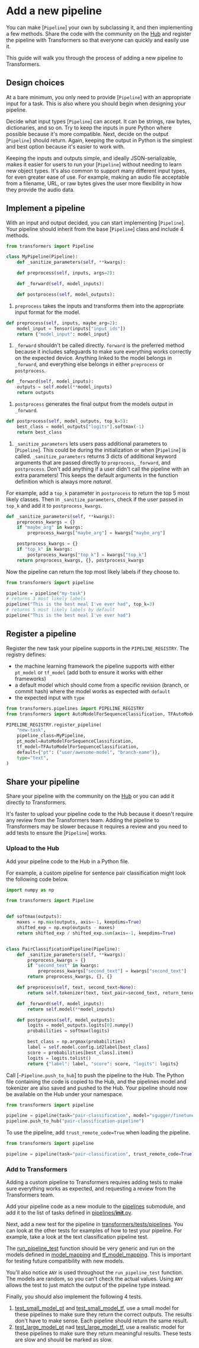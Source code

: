 <!--Copyright 2024 The HuggingFace Team. All rights reserved.

Licensed under the Apache License, Version 2.0 (the "License"); you may not use this file except in compliance with
the License. You may obtain a copy of the License at

http://www.apache.org/licenses/LICENSE-2.0

Unless required by applicable law or agreed to in writing, software distributed under the License is distributed on
an "AS IS" BASIS, WITHOUT WARRANTIES OR CONDITIONS OF ANY KIND, either express or implied. See the License for the

⚠️ Note that this file is in Markdown but contain specific syntax for our doc-builder (similar to MDX) that may not be
rendered properly in your Markdown viewer.

-->

# Add a new pipeline

You can make [`Pipeline`] your own by subclassing it, and then implementing a few methods. Share the code with the community on the [Hub](https://hf.co) and register the pipeline with Transformers so that everyone can quickly and easily use it.

This guide will walk you through the process of adding a new pipeline to Transformers.

## Design choices

At a bare minimum, you only need to provide [`Pipeline`] with an appropriate input for a task. This is also where you should begin when designing your pipeline.

Decide what input types [`Pipeline`] can accept. It can be strings, raw bytes, dictionaries, and so on. Try to keep the inputs in pure Python where possible because it's more compatible. Next, decide on the output [`Pipeline`] should return. Again, keeping the output in Python is the simplest and best option because it's easier to work with.

Keeping the inputs and outputs simple, and ideally JSON-serializable, makes it easier for users to run your [`Pipeline`] without needing to learn new object types. It's also common to support many different input types, for even greater ease of use. For example, making an audio file acceptable from a filename, URL, or raw bytes gives the user more flexibility in how they provide the audio data.

## Implement a pipeline

With an input and output decided, you can start implementing [`Pipeline`]. Your pipeline should inherit from the base [`Pipeline`] class and include 4 methods.

```py
from transformers import Pipeline

class MyPipeline(Pipeline):
    def _sanitize_parameters(self, **kwargs):

    def preprocess(self, inputs, args=2):

    def _forward(self, model_inputs):

    def postprocess(self, model_outputs):
```

1. `preprocess` takes the inputs and transforms them into the appropriate input format for the model.

```py
def preprocess(self, inputs, maybe_arg=2):
    model_input = Tensor(inputs["input_ids"])
    return {"model_input": model_input}
```

1. `_forward` shouldn't be called directly. `forward` is the preferred method because it includes safeguards to make sure everything works correctly on the expected device. Anything linked to the model belongs in `_forward`, and everything else belongs in either `preprocess` or `postprocess`.

```py
def _forward(self, model_inputs):
    outputs = self.model(**model_inputs)
    return outputs
```

1. `postprocess` generates the final output from the models output in `_forward`.

```py
def postprocess(self, model_outputs, top_k=5):
    best_class = model_outputs["logits"].softmax(-1)
    return best_class
```

1. `_sanitize_parameters` lets users pass additional parameters to [`Pipeline`]. This could be during the initialization or when [`Pipeline`] is called. `_sanitize_parameters` returns 3 dicts of additional keyword arguments that are passed directly to `preprocess`, `_forward`, and `postprocess`. Don't add anything if a user didn't call the pipeline with an extra parameters! This keeps the default arguments in the function definition which is always more *natural*.

For example, add a `top_k` parameter in `postprocess` to return the top 5 most likely classes. Then in `_sanitize_parameters`, check if the user passed in `top_k` and add it to `postprocess_kwargs`.

```py
def _sanitize_parameters(self, **kwargs):
    preprocess_kwargs = {}
    if "maybe_arg" in kwargs:
        preprocess_kwargs["maybe_arg"] = kwargs["maybe_arg"]

    postprocess_kwargs = {}
    if "top_k" in kwargs:
        postprocess_kwargs["top_k"] = kwargs["top_k"]
    return preprocess_kwargs, {}, postprocess_kwargs
```

Now the pipeline can return the top most likely labels if they choose to.

```py
from transformers import pipeline

pipeline = pipeline("my-task")
# returns 3 most likely labels
pipeline("This is the best meal I've ever had", top_k=3)
# returns 5 most likely labels by default
pipeline("This is the best meal I've ever had")
```

## Register a pipeline

Register the new task your pipeline supports in the `PIPELINE_REGISTRY`. The registry defines:

- the machine learning framework the pipeline supports with either `pt_model` or `tf_model` (add both to ensure it works with either frameworks)
- a default model which should come from a specific revision (branch, or commit hash) where the model works as expected with `default`
- the expected input with `type`

```py
from transformers.pipelines import PIPELINE_REGISTRY
from transformers import AutoModelForSequenceClassification, TFAutoModelForSequenceClassification

PIPELINE_REGISTRY.register_pipeline(
    "new-task",
    pipeline_class=MyPipeline,
    pt_model=AutoModelForSequenceClassification,
    tf_model=TFAutoModelForSequenceClassification,
    default={"pt": ("user/awesome-model", "branch-name")},
    type="text",
)
```

## Share your pipeline

Share your pipeline with the community on the [Hub](https://hf.co) or you can add it directly to Transformers.

It's faster to upload your pipeline code to the Hub because it doesn't require any review from the Transformers team. Adding the pipeline to Transformers may be slower because it requires a review and you need to add tests to ensure the [`Pipeline`] works.

### Upload to the Hub

Add your pipeline code to the Hub in a Python file.

For example, a custom pipeline for sentence pair classification might look the following code below.

```py
import numpy as np

from transformers import Pipeline


def softmax(outputs):
    maxes = np.max(outputs, axis=-1, keepdims=True)
    shifted_exp = np.exp(outputs - maxes)
    return shifted_exp / shifted_exp.sum(axis=-1, keepdims=True)


class PairClassificationPipeline(Pipeline):
    def _sanitize_parameters(self, **kwargs):
        preprocess_kwargs = {}
        if "second_text" in kwargs:
            preprocess_kwargs["second_text"] = kwargs["second_text"]
        return preprocess_kwargs, {}, {}

    def preprocess(self, text, second_text=None):
        return self.tokenizer(text, text_pair=second_text, return_tensors=self.framework)

    def _forward(self, model_inputs):
        return self.model(**model_inputs)

    def postprocess(self, model_outputs):
        logits = model_outputs.logits[0].numpy()
        probabilities = softmax(logits)

        best_class = np.argmax(probabilities)
        label = self.model.config.id2label[best_class]
        score = probabilities[best_class].item()
        logits = logits.tolist()
        return {"label": label, "score": score, "logits": logits}
```

Call [`~Pipeline.push_to_hub`] to push the pipeline to the Hub. The Python file containing the code is copied to the Hub, and the pipelines model and tokenizer are also saved and pushed to the Hub. Your pipeline should now be available on the Hub under your namespace.

```py
from transformers import pipeline

pipeline = pipeline(task="pair-classification", model="sgugger/finetuned-bert-mrpc")
pipeline.push_to_hub("pair-classification-pipeline")
```

To use the pipeline, add `trust_remote_code=True` when loading the pipeline.

```py
from transformers import pipeline

pipeline = pipeline(task="pair-classification", trust_remote_code=True)
```

### Add to Transformers

Adding a custom pipeline to Transformers requires adding tests to make sure everything works as expected, and requesting a review from the Transformers team.

Add your pipeline code as a new module to the [pipelines](https://github.com/huggingface/transformers/tree/main/src/transformers/pipelines) submodule, and add it to the list of tasks defined in [pipelines/__init__.py](https://github.com/huggingface/transformers/blob/main/src/transformers/pipelines/__init__.py).

Next, add a new test for the pipeline in [transformers/tests/pipelines](https://github.com/huggingface/transformers/tree/main/tests/pipelines). You can look at the other tests for examples of how to test your pipeline. For example, take a look at the text classification pipeline test.

The [run_pipeline_test](https://github.com/huggingface/transformers/blob/db70426854fe7850f2c5834d633aff637f14772e/tests/pipelines/test_pipelines_text_classification.py#L186) function should be very generic and run on the models defined in [model_mapping](https://github.com/huggingface/transformers/blob/db70426854fe7850f2c5834d633aff637f14772e/tests/pipelines/test_pipelines_text_classification.py#L48) and [tf_model_mapping](https://github.com/huggingface/transformers/blob/db70426854fe7850f2c5834d633aff637f14772e/tests/pipelines/test_pipelines_text_classification.py#L49). This is important for testing future compatibility with new models.

You'll also notice `ANY` is used throughout the `run_pipeline_test` function. The models are random, so you can't check the actual values. Using `ANY` allows the test to just match the output of the pipeline type instead.

Finally, you should also implement the following 4 tests.

1. [test_small_model_pt](https://github.com/huggingface/transformers/blob/db70426854fe7850f2c5834d633aff637f14772e/tests/pipelines/test_pipelines_text_classification.py#L59) and [test_small_model_tf](https://github.com/huggingface/transformers/blob/db70426854fe7850f2c5834d633aff637f14772e/tests/pipelines/test_pipelines_text_classification.py#L150), use a small model for these pipelines to make sure they return the correct outputs. The results don't have to make sense. Each pipeline should return the same result.
1. [test_large_model_pt](https://github.com/huggingface/transformers/blob/db70426854fe7850f2c5834d633aff637f14772e/tests/pipelines/test_pipelines_zero_shot_image_classification.py#L187) nad [test_large_model_tf](https://github.com/huggingface/transformers/blob/db70426854fe7850f2c5834d633aff637f14772e/tests/pipelines/test_pipelines_zero_shot_image_classification.py#L220), use a realistic model for these pipelines to make sure they return meaningful results. These tests are slow and should be marked as slow.
